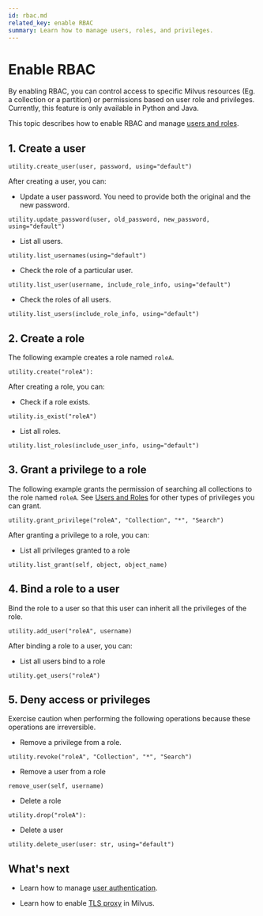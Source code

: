 ```yaml
---
id: rbac.md
related_key: enable RBAC
summary: Learn how to manage users, roles, and privileges.
---
```


# Enable RBAC

By enabling RBAC, you can control access to specific Milvus resources (Eg. a collection or a partition) or permissions based on user role and privileges. Currently, this feature is only available in Python and Java.

This topic describes how to enable RBAC and manage [users and roles](users_and_roles.md).

## 1. Create a user

```
utility.create_user(user, password, using="default")
```

After creating a user, you can:

- Update a user password. You need to provide both the original and the new password. 

```
utility.update_password(user, old_password, new_password, using="default")
```

- List all users.

```
utility.list_usernames(using="default")
```

- Check the role of a particular user.

```
utility.list_user(username, include_role_info, using="default")
```

- Check the roles of all users.

```
utility.list_users(include_role_info, using="default")
```

## 2. Create a role

The following example creates a role named `roleA`.

```
utility.create("roleA"):
```

After creating a role, you can:

- Check if a role exists.

```
utility.is_exist("roleA")
```

- List all roles.

```
utility.list_roles(include_user_info, using="default")
```

## 3. Grant a privilege to a role

The following example grants the permission of searching all collections to the role named `roleA`. See [Users and Roles](users_and_roles.md) for other types of privileges you can grant.

```
utility.grant_privilege("roleA", "Collection", "*", "Search")
```

After granting a privilege to a role, you can:

- List all privileges granted to a role

```
utility.list_grant(self, object, object_name)
```

## 4. Bind a role to a user

Bind the role to a user so that this user can inherit all the privileges of the role.

```
utility.add_user("roleA", username)
```

After binding a role to a user, you can:

- List all users bind to a role

```
utility.get_users("roleA")
```

## 5. Deny access or privileges

<div class="alert caution">

Exercise caution when performing the following operations because these operations are irreversible.

</div>

- Remove a privilege from a role.

```
utility.revoke("roleA", "Collection", "*", "Search")
```

- Remove a user from a role

```
remove_user(self, username)
```

- Delete a role

```
utility.drop("roleA"):
```

- Delete a user

```
utility.delete_user(user: str, using="default")
```

## What's next

- Learn how to manage [user authentication](authenticate.md).

- Learn how to enable [TLS proxy](tls.md) in Milvus.
